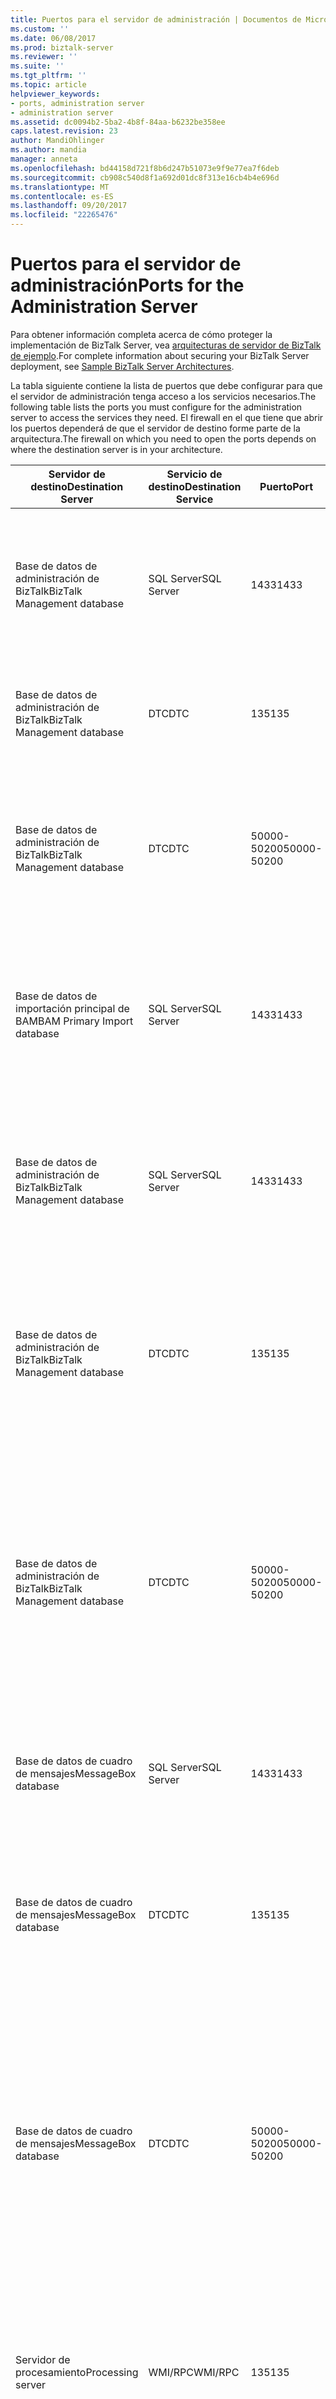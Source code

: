```yaml
---
title: Puertos para el servidor de administración | Documentos de Microsoft
ms.custom: ''
ms.date: 06/08/2017
ms.prod: biztalk-server
ms.reviewer: ''
ms.suite: ''
ms.tgt_pltfrm: ''
ms.topic: article
helpviewer_keywords:
- ports, administration server
- administration server
ms.assetid: dc0094b2-5ba2-4b8f-84aa-b6232be358ee
caps.latest.revision: 23
author: MandiOhlinger
ms.author: mandia
manager: anneta
ms.openlocfilehash: bd44158d721f8b6d247b51073e9f9e77ea7f6deb
ms.sourcegitcommit: cb908c540d8f1a692d01dc8f313e16cb4b4e696d
ms.translationtype: MT
ms.contentlocale: es-ES
ms.lasthandoff: 09/20/2017
ms.locfileid: "22265476"
---
```

# <a name="ports-for-the-administration-server"></a><span data-ttu-id="004b3-102">Puertos para el servidor de administración</span><span class="sxs-lookup"><span data-stu-id="004b3-102">Ports for the Administration Server</span></span>
<span data-ttu-id="004b3-103">Para obtener información completa acerca de cómo proteger la implementación de BizTalk Server, vea [arquitecturas de servidor de BizTalk de ejemplo](../core/sample-biztalk-server-architectures.md).</span><span class="sxs-lookup"><span data-stu-id="004b3-103">For complete information about securing your BizTalk Server deployment, see [Sample BizTalk Server Architectures](../core/sample-biztalk-server-architectures.md).</span></span>  
  
 <span data-ttu-id="004b3-104">La tabla siguiente contiene la lista de puertos que debe configurar para que el servidor de administración tenga acceso a los servicios necesarios.</span><span class="sxs-lookup"><span data-stu-id="004b3-104">The following table lists the ports you must configure for the administration server to access the services they need.</span></span> <span data-ttu-id="004b3-105">El firewall en el que tiene que abrir los puertos dependerá de que el servidor de destino forme parte de la arquitectura.</span><span class="sxs-lookup"><span data-stu-id="004b3-105">The firewall on which you need to open the ports depends on where the destination server is in your architecture.</span></span> 
  
|<span data-ttu-id="004b3-106">Servidor de destino</span><span class="sxs-lookup"><span data-stu-id="004b3-106">Destination Server</span></span>|<span data-ttu-id="004b3-107">Servicio de destino</span><span class="sxs-lookup"><span data-stu-id="004b3-107">Destination Service</span></span>|<span data-ttu-id="004b3-108">Puerto</span><span class="sxs-lookup"><span data-stu-id="004b3-108">Port</span></span>|<span data-ttu-id="004b3-109">Protocolo</span><span class="sxs-lookup"><span data-stu-id="004b3-109">Protocol</span></span>|<span data-ttu-id="004b3-110">Reason</span><span class="sxs-lookup"><span data-stu-id="004b3-110">Reason</span></span>|  
|---|---|---|---|---|  
|<span data-ttu-id="004b3-111">Base de datos de administración de BizTalk</span><span class="sxs-lookup"><span data-stu-id="004b3-111">BizTalk Management database</span></span>|<span data-ttu-id="004b3-112">SQL Server</span><span class="sxs-lookup"><span data-stu-id="004b3-112">SQL Server</span></span>|<span data-ttu-id="004b3-113">1433</span><span class="sxs-lookup"><span data-stu-id="004b3-113">1433</span></span>|<span data-ttu-id="004b3-114">TCP</span><span class="sxs-lookup"><span data-stu-id="004b3-114">TCP</span></span>|<span data-ttu-id="004b3-115">Para crear, configurar y obtener acceso a información en la base de datos de administración de BizTalk.</span><span class="sxs-lookup"><span data-stu-id="004b3-115">To create, configure, and access information in the BizTalk Management database</span></span>|  
|<span data-ttu-id="004b3-116">Base de datos de administración de BizTalk</span><span class="sxs-lookup"><span data-stu-id="004b3-116">BizTalk Management database</span></span>|<span data-ttu-id="004b3-117">DTC</span><span class="sxs-lookup"><span data-stu-id="004b3-117">DTC</span></span>|<span data-ttu-id="004b3-118">135</span><span class="sxs-lookup"><span data-stu-id="004b3-118">135</span></span>|<span data-ttu-id="004b3-119">TCP</span><span class="sxs-lookup"><span data-stu-id="004b3-119">TCP</span></span>|<span data-ttu-id="004b3-120">Transacción de conexión a SQL Server para actualizar la base de datos</span><span class="sxs-lookup"><span data-stu-id="004b3-120">Transacted connection to SQL Server to update the database</span></span>|  
|<span data-ttu-id="004b3-121">Base de datos de administración de BizTalk</span><span class="sxs-lookup"><span data-stu-id="004b3-121">BizTalk Management database</span></span>|<span data-ttu-id="004b3-122">DTC</span><span class="sxs-lookup"><span data-stu-id="004b3-122">DTC</span></span>|<span data-ttu-id="004b3-123">50000-50200</span><span class="sxs-lookup"><span data-stu-id="004b3-123">50000-50200</span></span>|<span data-ttu-id="004b3-124">TCP</span><span class="sxs-lookup"><span data-stu-id="004b3-124">TCP</span></span>|<span data-ttu-id="004b3-125">Puertos RPC secundarios **Nota:** puede que necesite abrir más puertos RPC secundarios según la carga del servidor.</span><span class="sxs-lookup"><span data-stu-id="004b3-125">Secondary RPC ports **Note:**  You may need to open more secondary RPC ports depending on your server load.</span></span>|  
|<span data-ttu-id="004b3-126">Base de datos de importación principal de BAM</span><span class="sxs-lookup"><span data-stu-id="004b3-126">BAM Primary Import database</span></span>|<span data-ttu-id="004b3-127">SQL Server</span><span class="sxs-lookup"><span data-stu-id="004b3-127">SQL Server</span></span>|<span data-ttu-id="004b3-128">1433</span><span class="sxs-lookup"><span data-stu-id="004b3-128">1433</span></span>|<span data-ttu-id="004b3-129">TCP</span><span class="sxs-lookup"><span data-stu-id="004b3-129">TCP</span></span>|<span data-ttu-id="004b3-130">Comprobar que la base de datos de importación principal de SAE existe con la consola de administración de BizTalk (o WMI)</span><span class="sxs-lookup"><span data-stu-id="004b3-130">To verify the BAM Primary Import database exists by using the BizTalk Administration console (or WMI)</span></span>|  
|<span data-ttu-id="004b3-131">Base de datos de administración de BizTalk</span><span class="sxs-lookup"><span data-stu-id="004b3-131">BizTalk Management database</span></span>|<span data-ttu-id="004b3-132">SQL Server</span><span class="sxs-lookup"><span data-stu-id="004b3-132">SQL Server</span></span>|<span data-ttu-id="004b3-133">1433</span><span class="sxs-lookup"><span data-stu-id="004b3-133">1433</span></span>|<span data-ttu-id="004b3-134">TCP</span><span class="sxs-lookup"><span data-stu-id="004b3-134">TCP</span></span>|<span data-ttu-id="004b3-135">Ver los datos de configuración e instalar las instancias de host con la consola de administración de BizTalk (o WMI)</span><span class="sxs-lookup"><span data-stu-id="004b3-135">To view configuration data and install host instances by using the BizTalk Administration console (or WMI)</span></span>|  
|<span data-ttu-id="004b3-136">Base de datos de administración de BizTalk</span><span class="sxs-lookup"><span data-stu-id="004b3-136">BizTalk Management database</span></span>|<span data-ttu-id="004b3-137">DTC</span><span class="sxs-lookup"><span data-stu-id="004b3-137">DTC</span></span>|<span data-ttu-id="004b3-138">135</span><span class="sxs-lookup"><span data-stu-id="004b3-138">135</span></span>|<span data-ttu-id="004b3-139">TCP</span><span class="sxs-lookup"><span data-stu-id="004b3-139">TCP</span></span>|<span data-ttu-id="004b3-140">Transacción de conexión a SQL Server para crear y actualizar un host con la consola de administración de BizTalk (o WMI)</span><span class="sxs-lookup"><span data-stu-id="004b3-140">Transacted connection to SQL Server to create and update a host by using the BizTalk Administration console (or WMI)</span></span>|  
|<span data-ttu-id="004b3-141">Base de datos de administración de BizTalk</span><span class="sxs-lookup"><span data-stu-id="004b3-141">BizTalk Management database</span></span>|<span data-ttu-id="004b3-142">DTC</span><span class="sxs-lookup"><span data-stu-id="004b3-142">DTC</span></span>|<span data-ttu-id="004b3-143">50000-50200</span><span class="sxs-lookup"><span data-stu-id="004b3-143">50000-50200</span></span>|<span data-ttu-id="004b3-144">TCP</span><span class="sxs-lookup"><span data-stu-id="004b3-144">TCP</span></span>|<span data-ttu-id="004b3-145">Puertos RPC secundarios para crear un host mediante la consola de administración de BizTalk (o WMI) **Nota:** puede que necesite abrir más puertos RPC secundarios según la carga del servidor.</span><span class="sxs-lookup"><span data-stu-id="004b3-145">Secondary RPC ports to create a host by using the BizTalk Administration console (or WMI) **Note:**  You may need to open more secondary RPC ports depending on your server load.</span></span>|  
|<span data-ttu-id="004b3-146">Base de datos de cuadro de mensajes</span><span class="sxs-lookup"><span data-stu-id="004b3-146">MessageBox database</span></span>|<span data-ttu-id="004b3-147">SQL Server</span><span class="sxs-lookup"><span data-stu-id="004b3-147">SQL Server</span></span>|<span data-ttu-id="004b3-148">1433</span><span class="sxs-lookup"><span data-stu-id="004b3-148">1433</span></span>|<span data-ttu-id="004b3-149">TCP</span><span class="sxs-lookup"><span data-stu-id="004b3-149">TCP</span></span>|<span data-ttu-id="004b3-150">Crear un host con la consola de administración de BizTalk (o WMI)</span><span class="sxs-lookup"><span data-stu-id="004b3-150">To create a host by using the BizTalk Administration console (or WMI)</span></span>|  
|<span data-ttu-id="004b3-151">Base de datos de cuadro de mensajes</span><span class="sxs-lookup"><span data-stu-id="004b3-151">MessageBox database</span></span>|<span data-ttu-id="004b3-152">DTC</span><span class="sxs-lookup"><span data-stu-id="004b3-152">DTC</span></span>|<span data-ttu-id="004b3-153">135</span><span class="sxs-lookup"><span data-stu-id="004b3-153">135</span></span>|<span data-ttu-id="004b3-154">TCP</span><span class="sxs-lookup"><span data-stu-id="004b3-154">TCP</span></span>|<span data-ttu-id="004b3-155">Transacción de conexión a SQL Server para crear y actualizar un host con la consola de administración de BizTalk (o WMI)</span><span class="sxs-lookup"><span data-stu-id="004b3-155">Transacted connection to SQL Server to create and update a host by using the BizTalk Administration console (or WMI)</span></span>|  
|<span data-ttu-id="004b3-156">Base de datos de cuadro de mensajes</span><span class="sxs-lookup"><span data-stu-id="004b3-156">MessageBox database</span></span>|<span data-ttu-id="004b3-157">DTC</span><span class="sxs-lookup"><span data-stu-id="004b3-157">DTC</span></span>|<span data-ttu-id="004b3-158">50000-50200</span><span class="sxs-lookup"><span data-stu-id="004b3-158">50000-50200</span></span>|<span data-ttu-id="004b3-159">TCP</span><span class="sxs-lookup"><span data-stu-id="004b3-159">TCP</span></span>|<span data-ttu-id="004b3-160">Puertos RPC secundarios para crear un host mediante la consola de administración de BizTalk (o WMI) **Nota:** puede que necesite abrir más puertos RPC secundarios según la carga del servidor.</span><span class="sxs-lookup"><span data-stu-id="004b3-160">Secondary RPC ports to create a host by using the BizTalk Administration console (or WMI) **Note:**  You may need to open more secondary RPC ports depending on your server load.</span></span>|  
|<span data-ttu-id="004b3-161">Servidor de procesamiento</span><span class="sxs-lookup"><span data-stu-id="004b3-161">Processing server</span></span>|<span data-ttu-id="004b3-162">WMI/RPC</span><span class="sxs-lookup"><span data-stu-id="004b3-162">WMI/RPC</span></span>|<span data-ttu-id="004b3-163">135</span><span class="sxs-lookup"><span data-stu-id="004b3-163">135</span></span>|<span data-ttu-id="004b3-164">TCP</span><span class="sxs-lookup"><span data-stu-id="004b3-164">TCP</span></span>|<span data-ttu-id="004b3-165">Transacción de conexión a SQL Server para agregar un nuevo servidor al grupo con la consola de administración de BizTalk (o WMI)</span><span class="sxs-lookup"><span data-stu-id="004b3-165">Transacted connection to SQL Server to add a new server to the group by using the BizTalk Administration console (or WMI)</span></span>|  
|<span data-ttu-id="004b3-166">Servidor de procesamiento</span><span class="sxs-lookup"><span data-stu-id="004b3-166">Processing server</span></span>|<span data-ttu-id="004b3-167">WMI/RPC</span><span class="sxs-lookup"><span data-stu-id="004b3-167">WMI/RPC</span></span>|<span data-ttu-id="004b3-168">50000-50200</span><span class="sxs-lookup"><span data-stu-id="004b3-168">50000-50200</span></span>|<span data-ttu-id="004b3-169">TCP</span><span class="sxs-lookup"><span data-stu-id="004b3-169">TCP</span></span>|<span data-ttu-id="004b3-170">Puertos RPC secundarios para agregar un nuevo servidor al grupo mediante la consola de administración de BizTalk (o WMI) **Nota:** puede que necesite abrir más puertos RPC secundarios según la carga del servidor.</span><span class="sxs-lookup"><span data-stu-id="004b3-170">Secondary RPC ports to add a new server to the group by using the BizTalk Administration console (or WMI) **Note:**  You may need to open more secondary RPC ports depending on your server load.</span></span>|  
|<span data-ttu-id="004b3-171">Servidor de procesamiento</span><span class="sxs-lookup"><span data-stu-id="004b3-171">Processing server</span></span>|<span data-ttu-id="004b3-172">Bloque de mensajes del servidor (SMB)</span><span class="sxs-lookup"><span data-stu-id="004b3-172">Server Message Block (SMB)</span></span>|<span data-ttu-id="004b3-173">445</span><span class="sxs-lookup"><span data-stu-id="004b3-173">445</span></span>|<span data-ttu-id="004b3-174">TCP</span><span class="sxs-lookup"><span data-stu-id="004b3-174">TCP</span></span>|<span data-ttu-id="004b3-175">Utilizado para tener acceso a recursos compartidos de archivos.</span><span class="sxs-lookup"><span data-stu-id="004b3-175">Used to access file shares.</span></span> <span data-ttu-id="004b3-176">También puede resultar necesario para instalar una instancia de host mediante la consola de administración de BizTalk (o WMI).</span><span class="sxs-lookup"><span data-stu-id="004b3-176">May also be needed to install a host instance using the BizTalk Administration console (or WMI).</span></span>|  
|<span data-ttu-id="004b3-177">Base de datos del motor de reglas de negocios</span><span class="sxs-lookup"><span data-stu-id="004b3-177">Business Rule Engine database</span></span>|<span data-ttu-id="004b3-178">SQL Server</span><span class="sxs-lookup"><span data-stu-id="004b3-178">SQL Server</span></span>|<span data-ttu-id="004b3-179">1433</span><span class="sxs-lookup"><span data-stu-id="004b3-179">1433</span></span>|<span data-ttu-id="004b3-180">TCP</span><span class="sxs-lookup"><span data-stu-id="004b3-180">TCP</span></span>|<span data-ttu-id="004b3-181">Implementar reglas de negocios utilizando el Asistente para implementar el motor de reglas de negocios.</span><span class="sxs-lookup"><span data-stu-id="004b3-181">To deploy business rules by using the Business Rule Engine Deployment Wizard</span></span>|  
|<span data-ttu-id="004b3-182">Base de datos del motor de reglas de negocios</span><span class="sxs-lookup"><span data-stu-id="004b3-182">Business Rule Engine database</span></span>|<span data-ttu-id="004b3-183">DTC</span><span class="sxs-lookup"><span data-stu-id="004b3-183">DTC</span></span>|<span data-ttu-id="004b3-184">135</span><span class="sxs-lookup"><span data-stu-id="004b3-184">135</span></span>|<span data-ttu-id="004b3-185">TCP</span><span class="sxs-lookup"><span data-stu-id="004b3-185">TCP</span></span>|<span data-ttu-id="004b3-186">Transacción de conexión a SQL Server para implementar reglas de negocios utilizando el Asistente para implementar el motor de reglas de negocios.</span><span class="sxs-lookup"><span data-stu-id="004b3-186">Transacted connection to SQL Server to deploy business rules by using the Business Rule Engine Deployment Wizard</span></span>|  
|<span data-ttu-id="004b3-187">Base de datos del motor de reglas de negocios</span><span class="sxs-lookup"><span data-stu-id="004b3-187">Business Rule Engine database</span></span>|<span data-ttu-id="004b3-188">DTC</span><span class="sxs-lookup"><span data-stu-id="004b3-188">DTC</span></span>|<span data-ttu-id="004b3-189">50000-50200</span><span class="sxs-lookup"><span data-stu-id="004b3-189">50000-50200</span></span>|<span data-ttu-id="004b3-190">TCP</span><span class="sxs-lookup"><span data-stu-id="004b3-190">TCP</span></span>|<span data-ttu-id="004b3-191">Puertos RPC secundarios para implementar reglas de negocios utilizando el Asistente para implementar el motor de reglas de negocios.</span><span class="sxs-lookup"><span data-stu-id="004b3-191">Secondary RPC ports to deploy business rules by using the Business Rule Engine Deployment Wizard.</span></span> <span data-ttu-id="004b3-192">**Nota:** puede que necesite abrir más puertos RPC secundarios según la carga del servidor.</span><span class="sxs-lookup"><span data-stu-id="004b3-192">**Note:**  You may need to open more secondary RPC ports depending on your server load.</span></span>|  
|<span data-ttu-id="004b3-193">Base de datos de administración de BizTalk</span><span class="sxs-lookup"><span data-stu-id="004b3-193">BizTalk Management database</span></span>|<span data-ttu-id="004b3-194">SQL Server</span><span class="sxs-lookup"><span data-stu-id="004b3-194">SQL Server</span></span>|<span data-ttu-id="004b3-195">1433</span><span class="sxs-lookup"><span data-stu-id="004b3-195">1433</span></span>|<span data-ttu-id="004b3-196">TCP</span><span class="sxs-lookup"><span data-stu-id="004b3-196">TCP</span></span>|<span data-ttu-id="004b3-197">Implementar un ensamblado</span><span class="sxs-lookup"><span data-stu-id="004b3-197">To deploy an assembly</span></span>|  
|<span data-ttu-id="004b3-198">Base de datos de seguimiento</span><span class="sxs-lookup"><span data-stu-id="004b3-198">Tracking database</span></span>|<span data-ttu-id="004b3-199">SQL Server</span><span class="sxs-lookup"><span data-stu-id="004b3-199">SQL Server</span></span>|<span data-ttu-id="004b3-200">1433</span><span class="sxs-lookup"><span data-stu-id="004b3-200">1433</span></span>|<span data-ttu-id="004b3-201">TCP</span><span class="sxs-lookup"><span data-stu-id="004b3-201">TCP</span></span>|<span data-ttu-id="004b3-202">Implementar un ensamblado</span><span class="sxs-lookup"><span data-stu-id="004b3-202">To deploy an assembly</span></span>|  
|<span data-ttu-id="004b3-203">Servidor IIS</span><span class="sxs-lookup"><span data-stu-id="004b3-203">IIS Server</span></span>|<span data-ttu-id="004b3-204">IIS</span><span class="sxs-lookup"><span data-stu-id="004b3-204">IIS</span></span>|<span data-ttu-id="004b3-205">1164</span><span class="sxs-lookup"><span data-stu-id="004b3-205">1164</span></span>|<span data-ttu-id="004b3-206">TCP</span><span class="sxs-lookup"><span data-stu-id="004b3-206">TCP</span></span>|<span data-ttu-id="004b3-207">Para habilitar la implementación de la aplicación de BizTalk empaquetar HTTP o puertos de servicio Web hospedado en el servidor IIS en un archivo MSI.</span><span class="sxs-lookup"><span data-stu-id="004b3-207">To enable BizTalk application deployment to pack HTTP or Web Service Ports hosted on the IIS Server into an MSI.</span></span>|  
  
## <a name="see-also"></a><span data-ttu-id="004b3-208">Vea también</span><span class="sxs-lookup"><span data-stu-id="004b3-208">See Also</span></span>  
 <span data-ttu-id="004b3-209">[Convenciones de nomenclatura de servidores](../core/server-naming-conventions.md) </span><span class="sxs-lookup"><span data-stu-id="004b3-209">[Server Naming Conventions](../core/server-naming-conventions.md) </span></span>  
 <span data-ttu-id="004b3-210">[Recomendaciones de seguridad de implementación de aplicaciones](../core/application-deployment-security-recommendations.md) </span><span class="sxs-lookup"><span data-stu-id="004b3-210">[Application Deployment Security Recommendations](../core/application-deployment-security-recommendations.md) </span></span>  
 <span data-ttu-id="004b3-211">[Consideraciones de seguridad para el seguimiento de datos de instancias y mensajes](../core/security-considerations-for-message-and-instance-data-tracking.md) </span><span class="sxs-lookup"><span data-stu-id="004b3-211">[Security Considerations for Message and Instance Data Tracking](../core/security-considerations-for-message-and-instance-data-tracking.md) </span></span>  
 <span data-ttu-id="004b3-212">[Arquitectura distribuida de gran tamaño con servicios de trabajadores de información](../core/large-distributed-architecture-with-information-worker-services.md) </span><span class="sxs-lookup"><span data-stu-id="004b3-212">[Large Distributed Architecture with Information Worker Services](../core/large-distributed-architecture-with-information-worker-services.md) </span></span>  
 [<span data-ttu-id="004b3-213">Puertos necesarios para el servidor BizTalk Server</span><span class="sxs-lookup"><span data-stu-id="004b3-213">Required Ports for BizTalk Server</span></span>](../core/required-ports-for-biztalk-server.md)